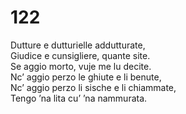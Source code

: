 # 122
  
Dutture e dutturielle addutturate,  
Giudice e cunsigliere, quante site.  
Se aggio morto, vuje me lu decite.  
Nc’ aggio perzo le ghiute e li benute,  
Nc’ aggio perzo li sische e li chiammate,  
Tengo ’na lita cu’ ’na nammurata.
